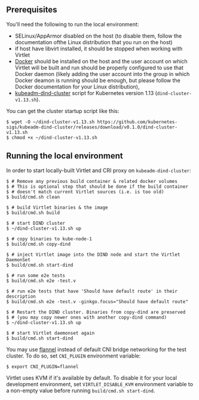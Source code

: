 ## Prerequisites

You'll need the following to run the local environment:

* SELinux/AppArmor disabled on the host (to disable them, follow the
  documentation ofthe Linux distribution that you run on the host)
* if host have libvirt installed, it should be stopped when working
  with Virtlet
* [Docker](https://www.docker.com) should be installed on the host and
  the user account on which Virtlet will be built and run should be
  properly configured to use that Docker daemon (likely adding the
  user account into the group in which Docker deamon is running should
  be enough, but please follow the Docker documentation for your Linux
  distribution),
* [kubeadm-dind-cluster](https://github.com/kubernetes-sigs/kubeadm-dind-cluster/)
  script for Kubernetes version 1.13 (`dind-cluster-v1.13.sh`).
  
You can get the cluster startup script like this:
```
$ wget -O ~/dind-cluster-v1.13.sh https://github.com/kubernetes-sigs/kubeadm-dind-cluster/releases/download/v0.1.0/dind-cluster-v1.13.sh
$ chmod +x ~/dind-cluster-v1.13.sh
```

## Running the local environment

In order to start locally-built Virtlet and CRI proxy on `kubeadm-dind-cluster`: 
```
$ # Remove any previous build container & related docker volumes
$ # This is optional step that should be done if the build container
$ # doesn't match current Virtlet sources (i.e. is too old)
$ build/cmd.sh clean

$ # build Virtlet binaries & the image
$ build/cmd.sh build

$ # start DIND cluster
$ ~/dind-cluster-v1.13.sh up

$ # copy binaries to kube-node-1
$ build/cmd.sh copy-dind

$ # inject Virtlet image into the DIND node and start the Virtlet DaemonSet
$ build/cmd.sh start-dind

$ # run some e2e tests
$ build/cmd.sh e2e -test.v

$ # run e2e tests that have 'Should have default route' in their description
$ build/cmd.sh e2e -test.v -ginkgo.focus="Should have default route"

$ # Restart the DIND cluster. Binaries from copy-dind are preserved
$ # (you may copy newer ones with another copy-dind command)
$ ~/dind-cluster-v1.13.sh up

$ # start Virtlet daemonset again
$ build/cmd.sh start-dind
```

You may use [flannel](https://github.com/coreos/flannel) instead of
default CNI bridge networking for the test cluster. To do so,
set `CNI_PLUGIN` environment variable:
```
$ export CNI_PLUGIN=flannel
```

Virtlet uses KVM if it's available by default. To disable it for your
local development environment, set `VIRTLET_DISABLE_KVM` environment
variable to a non-empty value before running `build/cmd.sh start-dind`.
